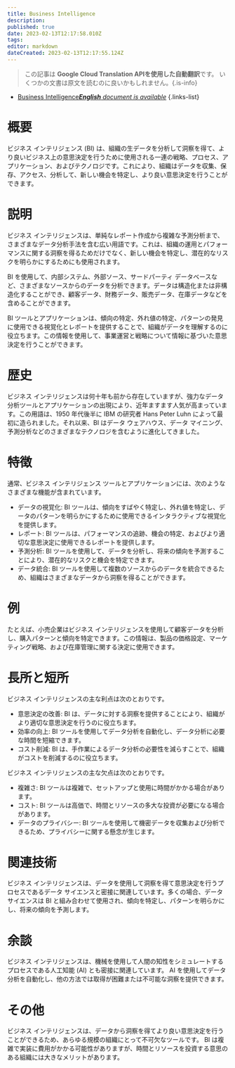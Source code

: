 ```yaml
---
title: Business Intelligence
description: 
published: true
date: 2023-02-13T12:17:58.010Z
tags: 
editor: markdown
dateCreated: 2023-02-13T12:17:55.124Z
---
```


> この記事は **Google Cloud Translation APIを使用した自動翻訳**です。
いくつかの文書は原文を読むのに良いかもしれません。{.is-info}



- [Business Intelligence***English** document is available*](/en/Knowledge-base/Dictionary/business-intelligence)
{.links-list}


# 概要
ビジネス インテリジェンス (BI) は、組織の生データを分析して洞察を得て、より良いビジネス上の意思決定を行うために使用される一連の戦略、プロセス、アプリケーション、およびテクノロジです。これにより、組織はデータを収集、保存、アクセス、分析して、新しい機会を特定し、より良い意思決定を行うことができます。

# 説明
ビジネス インテリジェンスは、単純なレポート作成から複雑な予測分析まで、さまざまなデータ分析手法を含む広い用語です。これは、組織の運用とパフォーマンスに関する洞察を得るためだけでなく、新しい機会を特定し、潜在的なリスクを明らかにするためにも使用されます。

BI を使用して、内部システム、外部ソース、サードパーティ データベースなど、さまざまなソースからのデータを分析できます。データは構造化または非構造化することができ、顧客データ、財務データ、販売データ、在庫データなどを含めることができます。

BI ツールとアプリケーションは、傾向の特定、外れ値の特定、パターンの発見に使用できる視覚化とレポートを提供することで、組織がデータを理解するのに役立ちます。この情報を使用して、事業運営と戦略について情報に基づいた意思決定を行うことができます。

# 歴史
ビジネス インテリジェンスは何十年も前から存在していますが、強力なデータ分析ツールとアプリケーションの出現により、近年ますます人気が高まっています。この用語は、1950 年代後半に IBM の研究者 Hans Peter Luhn によって最初に造られました。それ以来、BI はデータ ウェアハウス、データ マイニング、予測分析などのさまざまなテクノロジを含むように進化してきました。

# 特徴
通常、ビジネス インテリジェンス ツールとアプリケーションには、次のようなさまざまな機能が含まれています。

- データの視覚化: BI ツールは、傾向をすばやく特定し、外れ値を特定し、データのパターンを明らかにするために使用できるインタラクティブな視覚化を提供します。
- レポート: BI ツールは、パフォーマンスの追跡、機会の特定、およびより適切な意思決定に使用できるレポートを提供します。
- 予測分析: BI ツールを使用して、データを分析し、将来の傾向を予測することにより、潜在的なリスクと機会を特定できます。
- データ統合: BI ツールを使用して複数のソースからのデータを統合できるため、組織はさまざまなデータから洞察を得ることができます。

# 例
たとえば、小売企業はビジネス インテリジェンスを使用して顧客データを分析し、購入パターンと傾向を特定できます。この情報は、製品の価格設定、マーケティング戦略、および在庫管理に関する決定に使用できます。

# 長所と短所
ビジネス インテリジェンスの主な利点は次のとおりです。

- 意思決定の改善: BI は、データに対する洞察を提供することにより、組織がより適切な意思決定を行うのに役立ちます。
- 効率の向上: BI ツールを使用してデータ分析を自動化し、データ分析に必要な時間を短縮できます。
- コスト削減: BI は、手作業によるデータ分析の必要性を減らすことで、組織がコストを削減するのに役立ちます。

ビジネス インテリジェンスの主な欠点は次のとおりです。

- 複雑さ: BI ツールは複雑で、セットアップと使用に時間がかかる場合があります。
- コスト: BI ツールは高価で、時間とリソースの多大な投資が必要になる場合があります。
- データのプライバシー: BI ツールを使用して機密データを収集および分析できるため、プライバシーに関する懸念が生じます。

# 関連技術
ビジネス インテリジェンスは、データを使用して洞察を得て意思決定を行うプロセスであるデータ サイエンスと密接に関連しています。多くの場合、データ サイエンスは BI と組み合わせて使用され、傾向を特定し、パターンを明らかにし、将来の傾向を予測します。

# 余談
ビジネス インテリジェンスは、機械を使用して人間の知性をシミュレートするプロセスである人工知能 (AI) とも密接に関連しています。 AI を使用してデータ分析を自動化し、他の方法では取得が困難または不可能な洞察を提供できます。

# その他
ビジネス インテリジェンスは、データから洞察を得てより良い意思決定を行うことができるため、あらゆる規模の組織にとって不可欠なツールです。 BI は複雑で実装に費用がかかる可能性がありますが、時間とリソースを投資する意思のある組織には大きなメリットがあります。